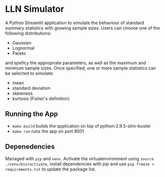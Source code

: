 # LLN Simulator
A Python Streamlit application to simulate the behaviour of standard summary statistics with growing sample sizes.
Users can choose one of the following distributions:
- Gaussian
- Lognormal
- Pareto

and speficy the appropriate parameters, as well as the maximum and minimum sample sizes.
Once specified, one or more sample statistics can be selected to simulate:

- mean
- standard deviation
- skewness 
- kurtosis (Fisher's definition)

## Running the App
- `make build` builds the application on top of python:3.9.5-slim-buster
- `make run` runs the app on port 8501

## Depenedencies
Managed with `pip` and `venv`. Activate the virtualenvironment using `source ./venv/bin/activate`,
install dependencies with pip and use `pip freeze > requirements.txt` to update the package list.